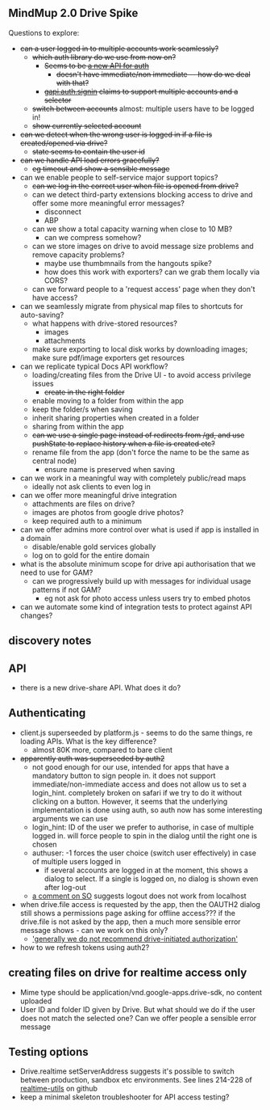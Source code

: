 MindMup 2.0 Drive Spike
------------------------

Questions to explore:

* ~~can a user logged in to multiple accounts work seamlessly?~~ 
  * ~~which auth library do we use from now on?~~
    * ~~Seems to be [a new API for auth](https://developers.google.com/identity/sign-in/web/reference#gapiauth2initwzxhzdk19paramswzxhzdk20)~~ 
      * ~~doesn't have immediate/non immediate -- how do we deal with that?~~
    * ~~[gapi.auth.signin](https://developers.google.com/identity/sign-in/web/sign-in) claims to support multiple accounts and a selector~~
  * ~~switch between accounts~~ almost: multiple users have to be logged in!
  * ~~show currently selected account~~
* ~~can we detect when the wrong user is logged in if a file is created/opened via drive?~~
  * ~~state seems to contain the user id~~
* ~~can we handle API load errors gracefully?~~
  * ~~eg timeout and show a sensible message~~
* can we enable people to self-service major support topics?
  * ~~can we log in the correct user when file is opened from drive?~~
  * can we detect third-party extensions blocking access to drive and offer some more meaningful error messages?
    * disconnect
    * ABP
  * can we show a total capacity warning when close to 10 MB?
    * can we compress somehow?
  * can we store images on drive to avoid message size problems and remove capacity problems?
      * maybe use thumbmnails from the hangouts spike?
      * how does this work with exporters? can we grab them locally via CORS?
  * can we forward people to a 'request access' page when they don't have access?
* can we seamlessly migrate from physical map files to shortcuts for auto-saving?
  * what happens with drive-stored resources?
    * images
    * attachments
  * make sure exporting to local disk works by downloading images; make sure pdf/image exporters get resources 
* can we replicate typical Docs API workflow?
  * loading/creating files from the Drive UI - to avoid access privilege issues
    * ~~create in the right folder~~
  * enable moving to a folder from within the app
  * keep the folder/s when saving
  * inherit sharing properties when created in a folder
  * sharing from within the app
  * ~~can we use a single page instead of redirects from /gd, and use pushState to replace history when a file is created etc?~~
  * rename file from the app (don't force the name to be the same as central node)
    * ensure name is preserved when saving
* can we work in a meaningful way with completely public/read maps
  * ideally not ask clients to even log in
* can we offer more meaningful drive integration
  * attachments are files on drive?
  * images are photos from google drive photos?
  * keep required auth to a minimum
* can we offer admins more control over what is used if app is installed in a domain
  * disable/enable gold services globally
  * log on to gold for the entire domain
* what is the absolute minimum scope for drive api authorisation that we need to use for GAM?
  * can we progressively build up with messages for individual usage patterns if not GAM?
    * eg not ask for photo access unless users try to embed photos
* can we automate some kind of integration tests to protect against API changes?



discovery notes
---------------

## API

* there is a new drive-share API. What does it do?

## Authenticating

* client.js superseeded by platform.js - seems to do the same things, re loading APIs. What is the key difference?
    * almost 80K more, compared to bare client
* ~~apparently auth was superseeded by auth2~~
  * not good enough for our use, intended for apps that have a mandatory button to sign people in. it does not support immediate/non-immediate access and does not allow us to set a login_hint. completely broken on safari if we try to do it without clicking on a button. However, it seems that the underlying implementation is done using auth, so auth now has some interesting arguments we can use
  * login_hint: ID of the user we prefer to authorise, in case of multiple logged in. will force people to spin in the dialog until the right one is chosen
  * authuser: -1 forces the user choice (switch user effectively) in case of multiple users logged in
    * if several accounts are logged in at the moment, this shows a dialog to select. If a single is logged on, no dialog is shown even after log-out
  * [a comment on SO](http://stackoverflow.com/questions/22086301/gapi-auth-signout-not-working-im-lost) suggests logout does not work from localhost
* when drive.file access is requested by the app, then the OAUTH2 dialog still shows a permissions page asking for offline access??? if the drive.file is not asked by the app, then a much more sensible error message shows - can we work on this only?
  * ['generally we do not recommend drive-initiated authorization'](https://developers.google.com/drive/web/auth/drive-initiated-auth)
* how to we refresh tokens using auth2?

## creating files on drive for realtime access only

* Mime type should be application/vnd.google-apps.drive-sdk, no content uploaded
* User ID and folder ID given by Drive. But what should we do if the user does not match the selected one? Can we offer people a sensible error message

## Testing options

* Drive.realtime setServerAddress suggests it's possible to switch between production, sandbox etc environments. See lines 214-228 of [realtime-utils](https://github.com/googledrive/realtime-utils/blob/master/realtime-client-utils.js) on github
* keep a minimal skeleton troubleshooter for API access testing? 
